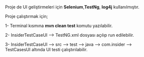 Proje de UI geliştirmeleri için **Selenium**,**TestNg**, **log4j** kullanılmıştır.

Proje çalıştırmak için;

1- Terminal kısmına **mvn clean test**  komutu yazılabilir.

2- InsiderTestCaseUI --> TestNG.xml dosyası açılıp run edilebilir.

3- InsiderTestCaseUI --> src --> test --> java --> com.insider --> TestCasesUI altında 
UI testi çalıştırılabilir. 